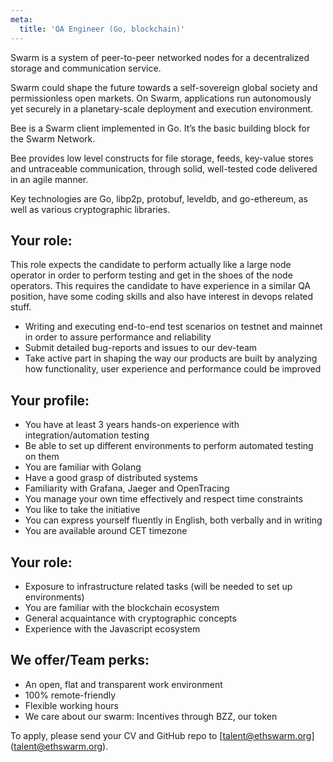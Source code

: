 ```yaml
---
meta:
  title: 'QA Engineer (Go, blockchain)'
---
```


Swarm is a system of peer-to-peer networked nodes for a decentralized storage and communication service. 

Swarm could shape the future towards a self-sovereign global society and permissionless open markets. On Swarm, applications run autonomously yet securely in a planetary-scale deployment and execution environment.

Bee is a Swarm client implemented in Go. It’s the basic building block for the Swarm Network. 

Bee provides low level constructs for file storage, feeds, key-value stores and untraceable communication, through solid, well-tested code delivered in an agile manner.

Key technologies are Go, libp2p, protobuf, leveldb, and go-ethereum, as well as various cryptographic libraries. 

## Your role:

This role expects the candidate to perform actually like a large node operator in order to perform testing and get in the shoes of the node operators. This requires the candidate to have experience in a similar QA position, have some coding skills and also have interest in devops related stuff.

* Writing and executing end-to-end test scenarios on testnet and mainnet in order to assure performance and reliability
* Submit detailed bug-reports and issues to our dev-team
* Take active part in shaping the way our products are built by analyzing how functionality, user experience and performance could be improved

## Your profile:

* You have at least 3 years hands-on experience with integration/automation testing
* Be able to set up different environments to perform automated testing on them
* You are familiar with Golang
* Have a good grasp of distributed systems
* Familiarity with Grafana, Jaeger and OpenTracing
* You manage your own time effectively and respect time constraints
* You like to take the initiative
* You can express yourself fluently in English, both verbally and in writing
* You are available around CET timezone


Your role:
----------

* Exposure to infrastructure related tasks (will be needed to set up environments)
* You are familiar with the blockchain ecosystem
* General acquaintance with cryptographic concepts
* Experience with the Javascript ecosystem

## We offer/Team perks:

* An open, flat and transparent work environment
* 100% remote-friendly
* Flexible working hours
* We care about our swarm: Incentives through BZZ, our token

To apply, please send your CV and GitHub repo to \[talent@ethswarm.org]\(talent@ethswarm.org).


